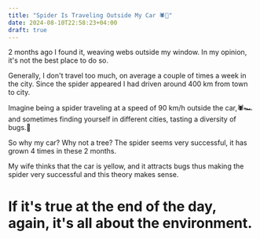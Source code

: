 ```yaml
---
title: "Spider Is Traveling Outside My Car 🕷️🚗"
date: 2024-08-10T22:58:23+04:00
draft: true
---
```

2 months ago I found it, weaving webs outside my window. In my opinion, it's not the best place to do so.

Generally, I don't travel too much, on average a couple of times a week in the city. Since the spider appeared I had driven around 400 km from town to city.

Imagine being a spider traveling at a speed of 90 km/h outside the car,🕷️🏎️  and sometimes finding yourself in different cities, tasting a diversity of bugs.🐛

So why my car? Why not a tree?
The spider seems very successful, it has grown 4 times in these 2 months.

My wife thinks that the car is yellow, and it attracts bugs thus making the spider very successful and this theory makes sense.

# If it's true at the end of the day, again, it's all about the environment.